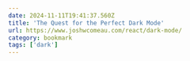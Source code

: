 ```yaml
---
date: 2024-11-11T19:41:37.560Z
title: 'The Quest for the Perfect Dark Mode'
url: https://www.joshwcomeau.com/react/dark-mode/
category: bookmark
tags: ['dark']
---
```

